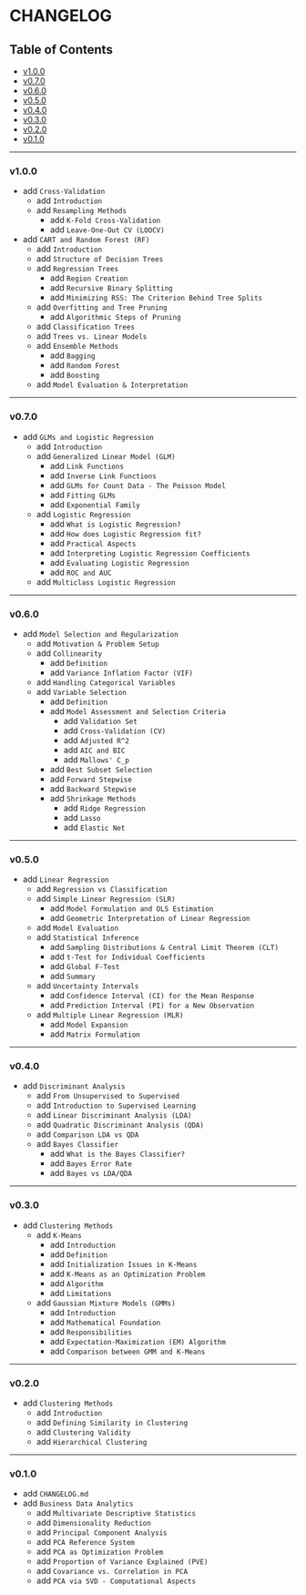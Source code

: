 <h1>CHANGELOG</h1>

<h2>Table of Contents</h2>

- [v1.0.0](#v100)
- [v0.7.0](#v070)
- [v0.6.0](#v060)
- [v0.5.0](#v050)
- [v0.4.0](#v040)
- [v0.3.0](#v030)
- [v0.2.0](#v020)
- [v0.1.0](#v010)

--------------------

### v1.0.0

- add `Cross-Validation`
  - add `Introduction`
  - add `Resampling Methods`
    - add `K-Fold Cross-Validation`
    - add `Leave-One-Out CV (LOOCV)`
- add `CART and Random Forest (RF)`
  - add `Introduction`
  - add `Structure of Decision Trees`
  - add `Regression Trees`
    - add `Region Creation`
    - add `Recursive Binary Splitting`
    - add `Minimizing RSS: The Criterion Behind Tree Splits`
  - add `Overfitting and Tree Pruning`
    - add `Algorithmic Steps of Pruning`
  - add `Classification Trees`
  - add `Trees vs. Linear Models`
  - add `Ensemble Methods`
    - add `Bagging`
    - add `Random Forest`
    - add `Boosting`
  - add `Model Evaluation & Interpretation`

--------------------

### v0.7.0

- add `GLMs and Logistic Regression`
  - add `Introduction`
  - add `Generalized Linear Model (GLM)`
    - add `Link Functions`
    - add `Inverse Link Functions`
    - add `GLMs for Count Data - The Poisson Model`
    - add `Fitting GLMs`
    - add `Exponential Family`
  - add `Logistic Regression`
    - add `What is Logistic Regression?`
    - add `How does Logistic Regression fit?`
    - add `Practical Aspects`
    - add `Interpreting Logistic Regression Coefficients`
    - add `Evaluating Logistic Regression`
    - add `ROC and AUC`
  - add `Multiclass Logistic Regression`

--------------------

### v0.6.0

- add `Model Selection and Regularization`
  - add `Motivation & Problem Setup`
  - add `Collinearity`
    - add `Definition`
    - add `Variance Inflation Factor (VIF)`
  - add `Handling Categorical Variables`
  - add `Variable Selection`
    - add `Definition`
    - add `Model Assessment and Selection Criteria`
      - add `Validation Set`
      - add `Cross-Validation (CV)`
      - add `Adjusted R^2`
      - add `AIC and BIC`
      - add `Mallows' C_p`
    - add `Best Subset Selection`
    - add `Forward Stepwise`
    - add `Backward Stepwise`
    - add `Shrinkage Methods`
      - add `Ridge Regression`
      - add `Lasso`
      - add `Elastic Net`

--------------------

### v0.5.0

- add `Linear Regression`
  - add `Regression vs Classification`
  - add `Simple Linear Regression (SLR)`
    - add `Model Formulation and OLS Estimation`
    - add `Geometric Interpretation of Linear Regression`
  - add `Model Evaluation`
  - add `Statistical Inference`
    - add `Sampling Distributions & Central Limit Theorem (CLT)`
    - add `t-Test for Individual Coefficients`
    - add `Global F-Test`
    - add `Summary`
  - add `Uncertainty Intervals`
    - add `Confidence Interval (CI) for the Mean Response`
    - add `Prediction Interval (PI) for a New Observation`
  - add `Multiple Linear Regression (MLR)`
    - add `Model Expansion`
    - add `Matrix Formulation`

--------------------

### v0.4.0

- add `Discriminant Analysis`
  - add `From Unsupervised to Supervised`
  - add `Introduction to Supervised Learning`
  - add `Linear Discriminant Analysis (LDA)`
  - add `Quadratic Discriminant Analysis (QDA)`
  - add `Comparison LDA vs QDA`
  - add `Bayes Classifier`
    - add `What is the Bayes Classifier?`
    - add `Bayes Error Rate`
    - add `Bayes vs LDA/QDA`

--------------------

### v0.3.0

- add `Clustering Methods`
  - add `K-Means`
    - add `Introduction`
    - add `Definition`
    - add `Initialization Issues in K-Means`
    - add `K-Means as an Optimization Problem`
    - add `Algorithm`
    - add `Limitations`
  - add `Gaussian Mixture Models (GMMs)`
    - add `Introduction`
    - add `Mathematical Foundation`
    - add `Responsibilities`
    - add `Expectation-Maximization (EM) Algorithm`
    - add `Comparison between GMM and K-Means`

--------------------

### v0.2.0

- add `Clustering Methods`
  - add `Introduction`
  - add `Defining Similarity in Clustering`
  - add `Clustering Validity`
  - add `Hierarchical Clustering`

--------------------

### v0.1.0

- add `CHANGELOG.md`
- add `Business Data Analytics`
  - add `Multivariate Descriptive Statistics`
  - add `Dimensionality Reduction`
  - add `Principal Component Analysis`
  - add `PCA Reference System`
  - add `PCA as Optimization Problem`
  - add `Proportion of Variance Explained (PVE)`
  - add `Covariance vs. Correlation in PCA`
  - add `PCA via SVD - Computational Aspects`